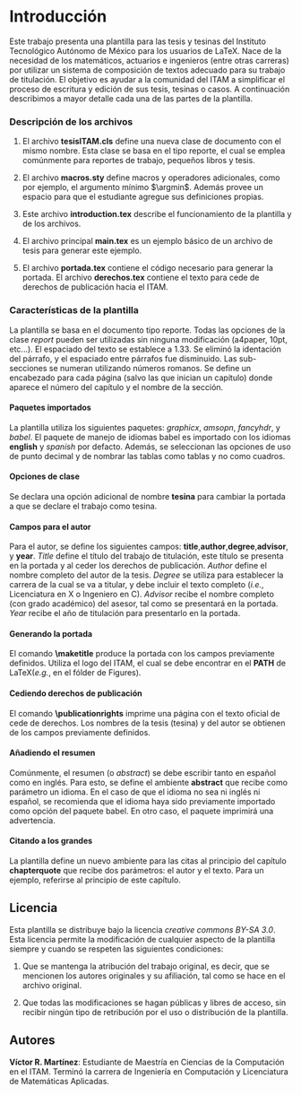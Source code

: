 Introducción 
============
Este trabajo presenta una plantilla para las tesis y tesinas del
Instituto Tecnológico Autónomo de México para los usuarios de LaTeX.
Nace de la necesidad de los matemáticos, actuarios e ingenieros (entre
otras carreras) por utilizar un sistema de composición de textos
adecuado para su trabajo de titulación. El objetivo es ayudar a la
comunidad del ITAM a simplificar el proceso de escritura y edición de
sus tesis, tesinas o casos. A continuación describimos a mayor detalle
cada una de las partes de la plantilla.

### Descripción de los archivos

1.  El archivo **tesisITAM.cls** define una nueva clase de documento con
    el mismo nombre. Esta clase se basa en el tipo reporte, el cual se
    emplea comúnmente para reportes de trabajo, pequeños libros y tesis.

2.  El archivo **macros.sty** define macros y operadores adicionales,
    como por ejemplo, el argumento mínimo $\argmin$. Además provee un
    espacio para que el estudiante agregue sus definiciones propias.

3.  Este archivo **introduction.tex** describe el funcionamiento de la
    plantilla y de los archivos.

4.  El archivo principal **main.tex** es un ejemplo básico de un archivo
    de tesis para generar este ejemplo.

5.  El archivo **portada.tex** contiene el código necesario para generar
    la portada. El archivo **derechos.tex** contiene el texto para cede
    de derechos de publicación hacia el ITAM.

### Características de la plantilla

La plantilla se basa en el documento tipo reporte. Todas las opciones de
la clase *report* pueden ser utilizadas sin ninguna modificación
(a4paper, 10pt, etc...). El espaciado del texto se establece a 1.33. Se
eliminó la identación del párrafo, y el espaciado entre párrafos fue
disminuido. Las sub-secciones se numeran utilizando números romanos. Se
define un encabezado para cada página (salvo las que inician un
capítulo) donde aparece el número del capítulo y el nombre de la
sección.

#### Paquetes importados

La plantilla utiliza los siguientes paquetes: *graphicx*, *amsopn*,
*fancyhdr*, y *babel*. El paquete de manejo de idiomas babel es
importado con los idiomas **english** y *spanish* por defacto. Además,
se seleccionan las opciones de uso de punto decimal y de nombrar las
tablas como tablas y no como cuadros.

#### Opciones de clase

Se declara una opción adicional de nombre **tesina** para cambiar la
portada a que se declare el trabajo como tesina.

#### Campos para el autor

Para el autor, se define los siguientes campos:
**title**,**author**,**degree**,**advisor**, y **year**. *Title* define
el título del trabajo de titulación, este título se presenta en la
portada y al ceder los derechos de publicación. *Author* define el
nombre completo del autor de la tesis. *Degree* se utiliza para
establecer la carrera de la cual se va a titular, y debe incluir el
texto completo (*i.e.*, Licenciatura en X o Ingeniero en C). *Advisor*
recibe el nombre completo (con grado académico) del asesor, tal como se
presentará en la portada. *Year* recibe el año de titulación para
presentarlo en la portada.

#### Generando la portada

El comando **\\maketitle** produce la portada con los campos previamente
definidos. Utiliza el logo del ITAM, el cual se debe encontrar en el
**PATH** de LaTeX(*e.g.*, en el fólder de Figures).

#### Cediendo derechos de publicación

El comando **\\publicationrights** imprime una página con el texto
oficial de cede de derechos. Los nombres de la tesis (tesina) y del
autor se obtienen de los campos previamente definidos.

#### Añadiendo el resumen

Comúnmente, el resumen (o *abstract*) se debe escribir tanto en español
como en inglés. Para esto, se define el ambiente **abstract** que recibe
como parámetro un idioma. En el caso de que el idioma no sea ni inglés
ni español, se recomienda que el idioma haya sido previamente importado
como opción del paquete babel. En otro caso, el paquete imprimirá una
advertencia.

#### Citando a los grandes

La plantilla define un nuevo ambiente para las citas al principio del
capítulo **chapterquote** que recibe dos parámetros: el autor y el
texto. Para un ejemplo, referirse al principio de este capítulo.

Licencia
--------

Esta plantilla se distribuye bajo la licencia *creative commons BY-SA
3.0*. Esta licencia permite la modificación de cualquier aspecto de la
plantilla siempre y cuando se respeten las siguientes condiciones:

1.  Que se mantenga la atribución del trabajo original, es decir, que se
    mencionen los autores originales y su afiliación, tal como se hace
    en el archivo original.

2.  Que todas las modificaciones se hagan públicas y libres de acceso,
    sin recibir ningún tipo de retribución por el uso o distribución de
    la plantilla.

Autores
-------
__Víctor R. Martínez__: Estudiante de Maestría en Ciencias de la Computación en el ITAM. Terminó la carrera de Ingeniería en Computación y Licenciatura de Matemáticas Aplicadas.
